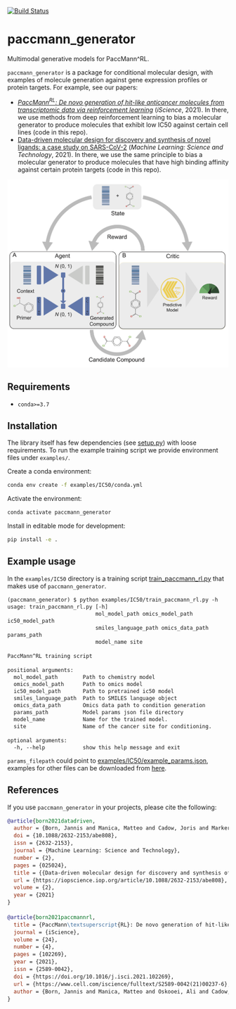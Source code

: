 [![Build Status](https://travis-ci.org/PaccMann/paccmann_generator.svg?branch=master)](https://travis-ci.org/PaccMann/paccmann_generator)
# paccmann_generator

Multimodal generative models for PaccMann^RL.

`paccmann_generator` is a package for conditional molecular design, with examples of molecule generation against gene expression profiles or protein targets.
For example, see our papers:
- [_PaccMann<sup>RL</sup>: De novo generation of hit-like anticancer molecules from transcriptomic data via reinforcement learning_](https://www.cell.com/iscience/fulltext/S2589-0042(21)00237-6) (_iScience_, 2021). In there, we use methods from deep reinforcement learning to bias a molecular generator to produce molecules that exhibit low IC50 against certain cell lines (code in this repo).
- [Data-driven molecular design for discovery and synthesis of novel ligands: a case study on SARS-CoV-2](https://iopscience.iop.org/article/10.1088/2632-2153/abe808) (_Machine Learning: Science and Technology_, 2021). In there, we use the same principle to bias a molecular generator to produce molecules that have high binding affinity against certain protein targets (code in this repo).

![Graphical abstract](https://github.com/PaccMann/paccmann_generator/blob/master/assets/overview.png "Graphical abstract")


## Requirements

- `conda>=3.7`

## Installation

The library itself has few dependencies (see [setup.py](setup.py)) with loose requirements.
To run the example training script we provide environment files under `examples/`.

Create a conda environment:

```sh
conda env create -f examples/IC50/conda.yml
```

Activate the environment:

```sh
conda activate paccmann_generator
```

Install in editable mode for development:

```sh
pip install -e .
```

## Example usage

In the `examples/IC50` directory is a training script [train_paccmann_rl.py](./examples/IC50/train_paccmann_rl.py) that makes use of `paccmann_generator`.

```console
(paccmann_generator) $ python examples/IC50/train_paccmann_rl.py -h
usage: train_paccmann_rl.py [-h]
                            mol_model_path omics_model_path ic50_model_path
                            smiles_language_path omics_data_path params_path
                            model_name site

PaccMann^RL training script

positional arguments:
  mol_model_path        Path to chemistry model
  omics_model_path      Path to omics model
  ic50_model_path       Path to pretrained ic50 model
  smiles_language_path  Path to SMILES language object
  omics_data_path       Omics data path to condition generation
  params_path           Model params json file directory
  model_name            Name for the trained model.
  site                  Name of the cancer site for conditioning.

optional arguments:
  -h, --help            show this help message and exit
```

`params_filepath` could point to [examples/IC50/example_params.json](examples/IC50/example_params.json), examples for other files can be downloaded from [here](https://ibm.box.com/v/paccmann-pytoda-data).

## References

If you use `paccmann_generator` in your projects, please cite the following:

```bib
@article{born2021datadriven,
  author = {Born, Jannis and Manica, Matteo and Cadow, Joris and Markert, Greta and Mill, Nil Adell and Filipavicius, Modestas and Janakarajan, Nikita and Cardinale, Antonio and Laino, Teodoro and {Rodr{\'{i}}guez Mart{\'{i}}nez}, Mar{\'{i}}a},
  doi = {10.1088/2632-2153/abe808},
  issn = {2632-2153},
  journal = {Machine Learning: Science and Technology},
  number = {2},
  pages = {025024},
  title = {{Data-driven molecular design for discovery and synthesis of novel ligands: a case study on SARS-CoV-2}},
  url = {https://iopscience.iop.org/article/10.1088/2632-2153/abe808},
  volume = {2},
  year = {2021}
}

@article{born2021paccmannrl,
  title = {PaccMann\textsuperscript{RL}: De novo generation of hit-like anticancer molecules from transcriptomic data via reinforcement learning},
  journal = {iScience},
  volume = {24},
  number = {4},
  pages = {102269},
  year = {2021},
  issn = {2589-0042},
  doi = {https://doi.org/10.1016/j.isci.2021.102269},
  url = {https://www.cell.com/iscience/fulltext/S2589-0042(21)00237-6},
  author = {Born, Jannis and Manica, Matteo and Oskooei, Ali and Cadow, Joris and Markert, Greta and {Rodr{\'{i}}guez Mart{\'{i}}nez}, Mar{\'{i}}a}
}
```
